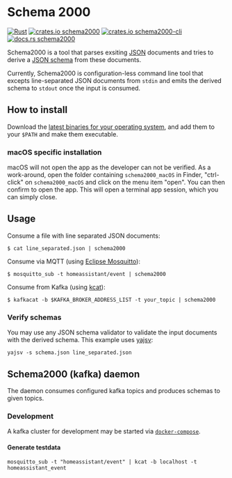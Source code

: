 Schema 2000
===========

[![Rust](https://github.com/rewe-digital/schema2000/actions/workflows/rust.yml/badge.svg)](https://github.com/rewe-digital/schema2000/actions/workflows/rust.yml) [![crates.io schema2000](https://img.shields.io/crates/v/schema2000?label=schema2000)](https://crates.io/crates/schema2000) [![crates.io schema2000-cli](https://img.shields.io/crates/v/schema2000-cli.svg?label=schema2000-cli)](https://crates.io/crates/schema2000-cli) [![docs.rs schema2000](https://docs.rs/schema2000/badge.svg)](https://docs.rs/schema2000)

Schema2000 is a tool that parses exsiting [JSON](https://www.json.org/json-en.html) documents and tries to derive a [JSON schema](https://json-schema.org/) from these documents.

Currently, Schema2000 is configuration-less command line tool that excepts line-separated JSON documents from `stdin` and emits the derived schema to `stdout` once the input is consumed.

How to install
--------------

Download the [latest binaries for your operating system](https://github.com/rewe-digital/schema2000/releases), and add them to your `$PATH` and make them executable.

### macOS specific installation

macOS will not open the app as the developer can not be verified. As a work-around, open the folder containing `schema2000_macOS` in Finder, "ctrl-click" on `schema2000_macOS` and click on the menu item "open".  You can then confirm to open the app.  This will open a terminal app session, which you can simply close.

Usage
-----

Consume a file with line separated JSON documents:

```shell
$ cat line_separated.json | schema2000
```

Consume via MQTT (using [Eclipse Mosquitto](https://mosquitto.org/)):

```shell
$ mosquitto_sub -t homeassistant/event | schema2000
```

Consume from Kafka (using [kcat](https://github.com/edenhill/kcat#readme)):

```shell
$ kafkacat -b $KAFKA_BROKER_ADDRESS_LIST -t your_topic | schema2000
```

### Verify schemas

You may use any JSON schema validator to validate the input documents with the derived schema. This example uses [yajsv](https://github.com/neilpa/yajsv):

```shell
yajsv -s schema.json line_separated.json
```

Schema2000 (kafka) daemon
-------------------------

The daemon consumes configured kafka topics and produces schemas to given topics.

### Development

A kafka cluster for development may be started via [`docker-compose`](https://docs.docker.com/compose/).

#### Generate testdata

```shell
mosquitto_sub -t "homeassistant/event" | kcat -b localhost -t homeassistant_event
```